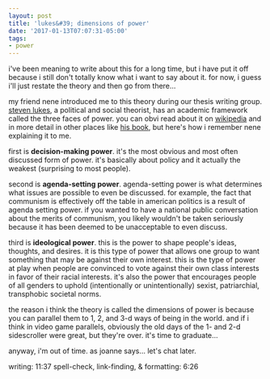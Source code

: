 ```yaml
---
layout: post
title: 'lukes&#39; dimensions of power'
date: '2017-01-13T07:07:31-05:00'
tags:
- power
---
```


i've been meaning to write about this for a long time, but i have put it off because i still don't totally know what i want to say about it. for now, i guess i'll just restate the theory and then go from there...

my friend nene introduced me to this theory during our thesis writing group. [steven lukes](https://en.wikipedia.org/wiki/Steven_Lukes), a political and social theorist, has an academic framework called the three faces of power. you can obvi read about it on [wikipedia](https://en.wikipedia.org/wiki/Steven_Lukes#The_three_dimensions_of_power) and in more detail in other places like [his book](http://www.goodreads.com/book/show/815124.Power), but here's how i remember nene explaining it to me. 

first is **decision-making power**. it's the most obvious and most often discussed form of power. it's basically about policy and it actually the weakest (surprising to most people).

second is **agenda-setting power**. agenda-setting power is what determines what issues are possible to even be discussed. for example, the fact that communism is effectively off the table in american politics is a result of agenda setting power. if you wanted to have a national public conversation about the merits of communism, you likely wouldn't be taken seriously because it has been deemed to be unacceptable to even discuss.

third is **ideological power**. this is the power to shape people's ideas, thoughts, and desires. it is this type of power that allows one group to want something that may be against their own interest. this is the type of power at play when people are convinced to vote against their own class interests in favor of their racial interests. it's also the power that encourages people of all genders to uphold (intentionally or unintentionally) sexist, patriarchial, transphobic societal norms. 

the reason i think the theory is called the dimensions of power is because you can parallel them to 1, 2, and 3-d ways of being in the world. and if i think in video game parallels, obviously the old days of the 1- and 2-d sidescroller were great, but they're over. it's time to graduate...

anyway, i'm out of time. as joanne says... let's chat later. 

writing: 11:37
spell-check, link-finding, & formatting: 6:26